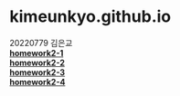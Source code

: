 # kimeunkyo.github.io
20220779 김은교<br>
[**homework2-1**](https://kimeunkyo.github.io/homework2-1.html)
<br>[**homework2-2**](https://kimeunkyo.github.io/homework2-2.html)
<br>[**homework2-3**](https://kimeunkyo.github.io/homework2-3.html)
<br>[**homework2-4**](https://kimeunkyo.github.io/homework2-4.html)
